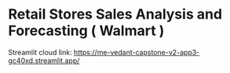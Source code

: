 # Retail Stores Sales Analysis and Forecasting ( Walmart )
Streamlit cloud link: https://me-vedant-capstone-v2-app3-gc40xd.streamlit.app/
